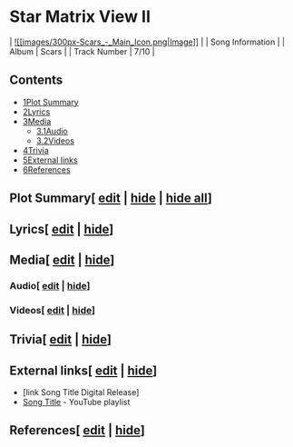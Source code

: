 # Star Matrix View II

| [![[images/300px-Scars_-_Main_Icon.png|Image]]](/wiki/File:Scars_-_Main_Icon.png) |
| Song Information |
| Album | Scars |
| Track Number | 7/10 |

## Contents

- [1Plot Summary](#Plot_Summary)
- [2Lyrics](#Lyrics)
- [3Media](#Media)
  - [3.1Audio](#Audio)
  - [3.2Videos](#Videos)
- [4Trivia](#Trivia)
- [5External links](#External_links)
- [6References](#References)

## Plot Summary\[ [edit](/wiki/Star_Matrix_View_II?action=edit&section=1 "Edit section: Plot Summary") \| [hide](/wiki/Star_Matrix_View_II "Expand or collapse this section") \| [hide all](/wiki/Star_Matrix_View_II "Expand or collapse all sections on this page")\]

## Lyrics\[ [edit](/wiki/Star_Matrix_View_II?action=edit&section=2 "Edit section: Lyrics") \| [hide](/wiki/Star_Matrix_View_II "Expand or collapse this section")\]

## Media\[ [edit](/wiki/Star_Matrix_View_II?action=edit&section=3 "Edit section: Media") \| [hide](/wiki/Star_Matrix_View_II "Expand or collapse this section")\]

### Audio\[ [edit](/wiki/Star_Matrix_View_II?action=edit&section=4 "Edit section: Audio") \| [hide](/wiki/Star_Matrix_View_II "Expand or collapse this section")\]

### Videos\[ [edit](/wiki/Star_Matrix_View_II?action=edit&section=5 "Edit section: Videos") \| [hide](/wiki/Star_Matrix_View_II "Expand or collapse this section")\]

## Trivia\[ [edit](/wiki/Star_Matrix_View_II?action=edit&section=6 "Edit section: Trivia") \| [hide](/wiki/Star_Matrix_View_II "Expand or collapse this section")\]

## External links\[ [edit](/wiki/Star_Matrix_View_II?action=edit&section=7 "Edit section: External links") \| [hide](/wiki/Star_Matrix_View_II "Expand or collapse this section")\]

- \[link Song Title Digital Release\]
- [Song Title](https://www.youtube.com/playlist?list=playlistId) \- YouTube playlist

## References\[ [edit](/wiki/Star_Matrix_View_II?action=edit&section=8 "Edit section: References") \| [hide](/wiki/Star_Matrix_View_II "Expand or collapse this section")\]